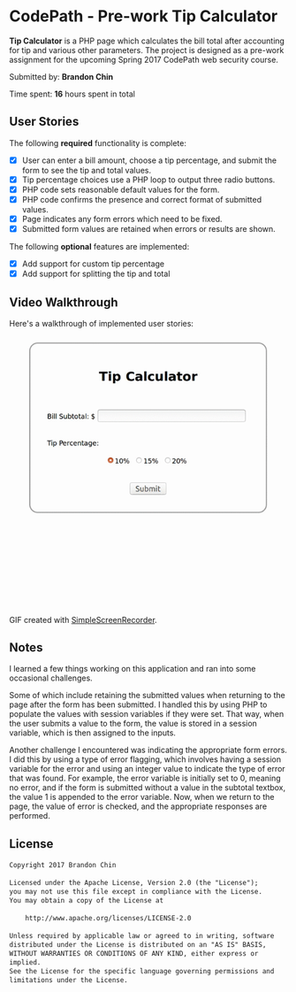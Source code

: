 # CodePath - Pre-work Tip Calculator

**Tip Calculator** is a PHP page which calculates the bill total after accounting for tip and various other parameters.
The project is designed as a pre-work assignment for the upcoming Spring 2017 CodePath web security course.

Submitted by: **Brandon Chin**

Time spent: **16** hours spent in total

## User Stories

The following **required** functionality is complete:
* [x] User can enter a bill amount, choose a tip percentage, and submit the form to see the tip and total values.
* [x] Tip percentage choices use a PHP loop to output three radio buttons.
* [x] PHP code sets reasonable default values for the form.
* [x] PHP code confirms the presence and correct format of submitted values.
* [x] Page indicates any form errors which need to be fixed.
* [x] Submitted form values are retained when errors or results are shown.

The following **optional** features are implemented:
* [x] Add support for custom tip percentage
* [x] Add support for splitting the tip and total

<!--
The following **additional** features are implemented:

* [ ] List anything else that you can get done to improve the functionality!
-->

## Video Walkthrough

Here's a walkthrough of implemented user stories:

![video walkthrough](https://github.com/brandonmchin/CodePath/blob/master/tip_calculator_demo.gif "Video Walkthrough")

 <!-- 
 <img src='' title='Video Walkthrough' width='' alt='Video Walkthrough' />
 -->

GIF created with [SimpleScreenRecorder](http://www.maartenbaert.be/simplescreenrecorder/).

## Notes

I learned a few things working on this application and ran into some occasional challenges. 

Some of which include retaining the submitted values when returning to the page after the form has been submitted.  I handled this by using PHP to populate the values with session variables if they were set.  That way, when the user submits a value to the form, the value is stored in a session variable, which is then assigned to the inputs.

Another challenge I encountered was indicating the appropriate form errors.  I did this by using a type of error flagging, which involves having a session variable for the error and using an integer value to indicate the type of error that was found.  For example, the error variable is initially set to 0, meaning no error, and if the form is submitted without a value in the subtotal textbox, the value 1 is appended to the error variable.  Now, when we return to the page, the value of error is checked, and the appropriate responses are performed. 

## License

    Copyright 2017 Brandon Chin

    Licensed under the Apache License, Version 2.0 (the "License");
    you may not use this file except in compliance with the License.
    You may obtain a copy of the License at

        http://www.apache.org/licenses/LICENSE-2.0

    Unless required by applicable law or agreed to in writing, software
    distributed under the License is distributed on an "AS IS" BASIS,
    WITHOUT WARRANTIES OR CONDITIONS OF ANY KIND, either express or implied.
    See the License for the specific language governing permissions and
    limitations under the License.
